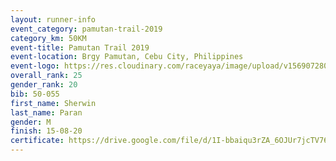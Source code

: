 ```yaml
---
layout: runner-info 
event_category: pamutan-trail-2019 
category_km: 50KM 
event-title: Pamutan Trail 2019 
event-location: Brgy Pamutan, Cebu City, Philippines 
event-logo: https://res.cloudinary.com/raceyaya/image/upload/v1569072806/logo/pamutan-trail_d8abrj.jpg 
overall_rank: 25
gender_rank: 20
bib: 50-055
first_name: Sherwin
last_name: Paran
gender: M
finish: 15-08-20
certificate: https://drive.google.com/file/d/1I-bbaiqu3rZA_6OJUr7jcTV76ATJf4UR/view?usp=sharing
---
```

